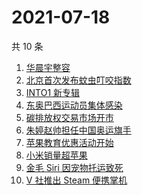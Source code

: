 # 2021-07-18

共 10 条

<!-- BEGIN -->
<!-- 最后更新时间 Sun Jul 18 2021 11:07:13 GMT+0800 (China Standard Time) -->

1. [华晨宇整容](https://www.zhihu.com/search?q=华晨宇)
1. [北京首次发布蚊虫叮咬指数](https://www.zhihu.com/search?q=蚊虫叮咬指数)
1. [INTO1 新专辑](https://www.zhihu.com/search?q=into1)
1. [东奥巴西运动员集体感染](https://www.zhihu.com/search?q=巴西运动员集体感染)
1. [碳排放权交易市场开市](https://www.zhihu.com/search?q=碳排放权)
1. [朱婷赵帅担任中国奥运旗手](https://www.zhihu.com/search?q=中国奥运旗手)
1. [苹果教育优惠活动开始](https://www.zhihu.com/search?q=教育优惠)
1. [小米销量超苹果](https://www.zhihu.com/search?q=小米)
1. [金毛 Siri 因宠物托运致死](https://www.zhihu.com/search?q=金毛siri)
1. [V 社推出 Steam 便携掌机](https://www.zhihu.com/search?q=Steam)

<!-- END -->

